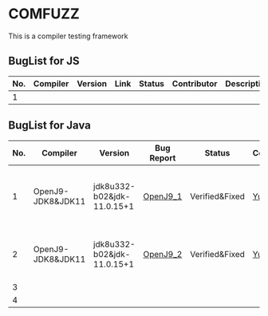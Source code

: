 # COMFUZZ
This is a compiler testing framework



## BugList for JS

| No.  | Compiler | Version | Link | Status | Contributor | Description | module |
| ---- | -------- | ------- | ---- | ------ | ----------- | ----------- | ------ |
| 1    |          |         |      |        |             |             |        |



## BugList for Java

| No.  | Compiler          | Version                    | Bug Report                                                         | Status         | Contributor                               | Description                                                  | Affected Component|
| ---- | ----------------- | -------------------------- | ------------------------------------------------------------ | -------------- | ----------------------------------------- | ------------------------------------------------------------ | ------ |
| 1    | OpenJ9-JDK8&JDK11 | jdk8u332-b02&jdk-11.0.15+1 | [OpenJ9_1](https://github.com/eclipse-openj9/openj9/issues/14872) | Verified&Fixed | [Yuan Wang](https://github.com/YuanWangC) | Checking is missing when giving the method System.loadLibrary an absolute path to the file. | jre    |
| 2    | OpenJ9-JDK8&JDK11 | jdk8u332-b02&jdk-11.0.15+1 | [OpenJ9_2](https://github.com/eclipse-openj9/openj9/issues/14873) | Verified&Fixed | [Yuan Wang](https://github.com/YuanWangC) | Wrong initialization to the cause of IllegalStateException in Throwable.initCause(). | jre    |
| 3    |                   |                            |                                                              |                |                                           |                                                              |        |
| 4    |                   |                            |                                                              |                |                                           |                                                              |        |

